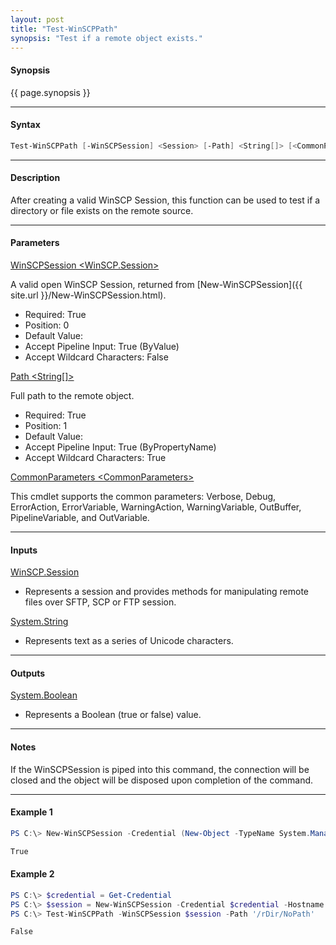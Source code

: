 ```yaml
---
layout: post
title: "Test-WinSCPPath"
synopsis: "Test if a remote object exists."
---
```


#### **Synopsis**

{{ page.synopsis }}

---

#### **Syntax**

```powershell
Test-WinSCPPath [-WinSCPSession] <Session> [-Path] <String[]> [<CommonParameters>]
```

---

#### **Description**

After creating a valid WinSCP Session, this function can be used to test if a directory or file exists on the remote source.

---

#### **Parameters**

[WinSCPSession \<WinSCP.Session\>](http://winscp.net/eng/docs/library_session)

A valid open WinSCP Session, returned from [New-WinSCPSession]({{ site.url }}/New-WinSCPSession.html).

* Required: True
* Position: 0
* Default Value:
* Accept Pipeline Input: True (ByValue)
* Accept Wildcard Characters: False

[Path \<String\[\]\>](http://winscp.net/eng/docs/library_session_fileexists)

Full path to the remote object.

* Required: True
* Position: 1
* Default Value: 
* Accept Pipeline Input: True (ByPropertyName)
* Accept Wildcard Characters: True

[CommonParameters \<CommonParameters\>](http://go.microsoft.com/fwlink/?LinkID=113216)

This cmdlet supports the common parameters: Verbose, Debug, ErrorAction, ErrorVariable, WarningAction, WarningVariable, OutBuffer, PipelineVariable, and OutVariable.

---

#### **Inputs**

[WinSCP.Session](http://winscp.net/eng/docs/library_session)

* Represents a session and provides methods for manipulating remote files over SFTP, SCP or FTP session.

[System.String](https://msdn.microsoft.com/en-us/library/system.string(v=vs.110).aspx)

* Represents text as a series of Unicode characters.

---

#### **Outputs**

[System.Boolean](https://msdn.microsoft.com/en-us/library/system.boolean(v=vs.110).aspx)

* Represents a Boolean (true or false) value.

---

#### **Notes**

If the WinSCPSession is piped into this command, the connection will be closed and the object will be disposed upon completion of the command.

---

#### **Example 1**

```powershell
PS C:\> New-WinSCPSession -Credential (New-Object -TypeName System.Managemnet.Automation.PSCredential -ArgumentList $env:USERNAME, (New-Object -TypeName System.Security.SecureString)) -HostName $env:COMPUTERNAME -Protocol Ftp | Test-WinSCPPath -Path '/rDir/rSubDir'

True
```

#### **Example 2**

```powershell
PS C:\> $credential = Get-Credential
PS C:\> $session = New-WinSCPSession -Credential $credential -Hostname 'myftphost.org' -SshHostKeyFingerprint 'ssh-rsa 1024 xx:xx:xx:xx:xx:xx:xx:xx:xx:xx:xx:xx:xx:xx:xx:xx'
PS C:\> Test-WinSCPPath -WinSCPSession $session -Path '/rDir/NoPath'

False
```